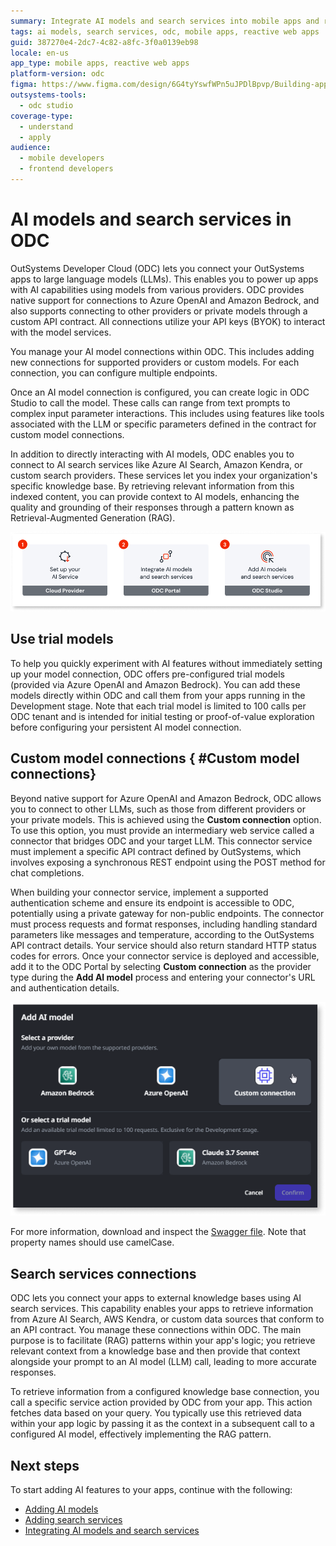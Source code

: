 ```yaml
---
summary: Integrate AI models and search services into mobile apps and reactive web apps using OutSystems Developer Cloud (ODC).
tags: ai models, search services, odc, mobile apps, reactive web apps
guid: 387270e4-2dc7-4c82-a8fc-3f0a0139eb98
locale: en-us
app_type: mobile apps, reactive web apps
platform-version: odc
figma: https://www.figma.com/design/6G4tyYswfWPn5uJPDlBpvp/Building-apps?node-id=7348-69&p=f&t=CZtLsTx410fYC6Uv-0
outsystems-tools:
  - odc studio
coverage-type:
  - understand
  - apply
audience:
  - mobile developers
  - frontend developers
---
```


# AI models and search services in ODC

OutSystems Developer Cloud (ODC) lets you connect your OutSystems apps to large language models (LLMs). This enables you to power up apps with AI capabilities using models from various providers. ODC provides native support for connections to Azure OpenAI and Amazon Bedrock, and also supports connecting to other providers or private models through a custom API contract. All connections utilize your API keys (BYOK) to interact with the model services.

You manage your AI model connections within ODC. This includes adding new connections for supported providers or custom models. For each connection, you can configure multiple endpoints.

Once an AI model connection is configured, you can create logic in ODC Studio to call the model. These calls can range from text prompts to complex input parameter interactions. This includes using features like tools associated with the LLM or specific parameters defined in the contract for custom model connections.

In addition to directly interacting with AI models, ODC enables you to connect to AI search services like Azure AI Search, Amazon Kendra, or custom search providers. These services let you index your organization's specific knowledge base. By retrieving relevant information from this indexed content, you can provide context to AI models, enhancing the quality and grounding of their responses through a pattern known as Retrieval-Augmented Generation (RAG).

![Diagram showing three steps: 1. Set up your AI Service (Cloud Provider), 2. Integrate AI models and search services (ODC Portal), 3. Add AI models and search services (ODC Studio).](images/steps-diag.png "Steps to Integrate AI Models and Search Services")

## Use trial models

To help you quickly experiment with AI features without immediately setting up your model connection, ODC offers pre-configured trial models (provided via Azure OpenAI and Amazon Bedrock). You can add these models directly within ODC and call them from your apps running in the Development stage. Note that each trial model is limited to 100 calls per ODC tenant and is intended for initial testing or proof-of-value exploration before configuring your persistent AI model connection.

## Custom model connections { #Custom model connections}

Beyond native support for Azure OpenAI and Amazon Bedrock, ODC allows you to connect to other LLMs, such as those from different providers or your private models. This is achieved using the **Custom connection** option. To use this option, you must provide an intermediary web service called a connector that bridges ODC and your target LLM. This connector service must implement a specific API contract defined by OutSystems, which involves exposing a synchronous REST endpoint using the POST method for chat completions.

When building your connector service, implement a supported authentication scheme and ensure its endpoint is accessible to ODC, potentially using a private gateway for non-public endpoints. The connector must process requests and format responses, including handling standard parameters like messages and temperature, according to the OutSystems API contract details. Your service should also return standard HTTP status codes for errors. Once your connector service is deployed and accessible, add it to the ODC Portal by selecting **Custom connection** as the provider type during the **Add AI model** process and entering your connector's URL and authentication details.

![Screenshot of the 'Add AI model' interface in ODC Portal, showing options for Amazon Bedrock, Azure OpenAI, Custom connection, and trial models like GPT-4o and Claude 3.7 Sonnet.](images/custom-connection-pl.png "Add AI Model - Custom Connection")

For more information, download and inspect the [Swagger file](resources/swagger.json). Note that property names should use camelCase.

## Search services connections

ODC lets you connect your apps to external knowledge bases using AI search services. This capability enables your apps to retrieve information from Azure AI Search, AWS Kendra, or custom data sources that conform to an API contract. You manage these connections within ODC. The main purpose is to facilitate (RAG) patterns within your app's logic; you retrieve relevant context from a knowledge base and then provide that context alongside your prompt to an AI model (LLM) call, leading to more accurate responses.

To retrieve information from a configured knowledge base connection, you call a specific service action provided by ODC from your app. This action fetches data based on your query. You typically use this retrieved data within your app logic by passing it as the context in a subsequent call to a configured AI model, effectively implementing the RAG pattern.

## Next steps

To start adding AI features to your apps, continue with the following:

* [Adding AI models](add-ai-models.md)
* [Adding search services](add-ai-search-services.md)
* [Integrating AI models and search services](integrate-ai-models-logic-rag.md)
